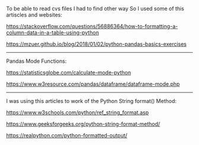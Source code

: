 To be able to read cvs files I had to find other way
So I used some of this artiscles and websites:

https://stackoverflow.com/questions/56886364/how-to-formatting-a-column-data-in-a-table-using-python

https://mzuer.github.io/blog/2018/01/02/python-pandas-basics-exercises

_________________________________________________________________
Pandas Mode Functions:

https://statisticsglobe.com/calculate-mode-python

https://www.w3resource.com/pandas/dataframe/dataframe-mode.php
_________________________________________________________________

I was using this articles to work of the Python String format() Method:

https://www.w3schools.com/python/ref_string_format.asp  

https://www.geeksforgeeks.org/python-string-format-method/

https://realpython.com/python-formatted-output/
